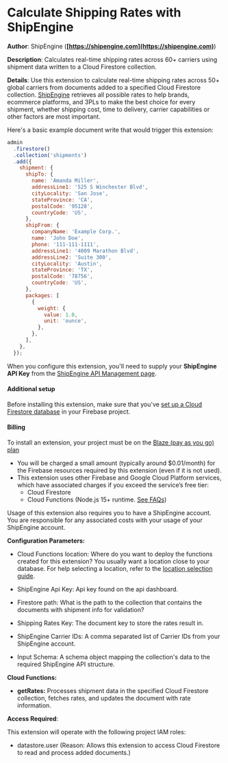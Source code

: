 # Calculate Shipping Rates with ShipEngine

**Author**: ShipEngine (**[https://shipengine.com](https://shipengine.com)**)

**Description**: Calculates real-time shipping rates across 60+ carriers using shipment data written to a Cloud Firestore collection.

**Details**: Use this extension to calculate real-time shipping rates across 50+ global carriers from documents added to a specified Cloud Firestore collection. [ShipEngine](https://www.shipengine.com/) retrieves all possible rates to help brands, ecommerce platforms, and 3PLs to make the best choice for every shipment, whether shipping cost, time to delivery, carrier capabilities or other factors are most important.

Here's a basic example document write that would trigger this extension:

```js
admin
  .firestore()
  .collection('shipments')
  .add({
    shipment: {
      shipTo: {
        name: 'Amanda Miller',
        addressLine1: '525 S Winchester Blvd',
        cityLocality: 'San Jose',
        stateProvince: 'CA',
        postalCode: '95128',
        countryCode: 'US',
      },
      shipFrom: {
        companyName: 'Example Corp.',
        name: 'John Doe',
        phone: '111-111-1111',
        addressLine1: '4009 Marathon Blvd',
        addressLine2: 'Suite 300',
        cityLocality: 'Austin',
        stateProvince: 'TX',
        postalCode: '78756',
        countryCode: 'US',
      },
      packages: [
        {
          weight: {
            value: 1.0,
            unit: 'ounce',
          },
        },
      ],
    },
  });
```

When you configure this extension, you'll need to supply your **ShipEngine API Key** from the [ShipEngine API Management page](https://app.shipengine.com/#/portal/apimanagement).

#### Additional setup

Before installing this extension, make sure that you've [set up a Cloud Firestore database](https://firebase.google.com/docs/firestore/quickstart) in your Firebase project.

#### Billing

To install an extension, your project must be on the [Blaze (pay as you go) plan](https://firebase.google.com/pricing)

- You will be charged a small amount (typically around $0.01/month) for the Firebase resources required by this extension (even if it is not used).
- This extension uses other Firebase and Google Cloud Platform services, which have associated charges if you exceed the service’s free tier:
  - Cloud Firestore
  - Cloud Functions (Node.js 15+ runtime. [See FAQs](https://firebase.google.com/support/faq#extensions-pricing))

Usage of this extension also requires you to have a ShipEngine account. You are responsible for any associated costs with your usage of your ShipEngine account.

**Configuration Parameters:**

- Cloud Functions location: Where do you want to deploy the functions created for this extension? You usually want a location close to your database. For help selecting a location, refer to the [location selection guide](https://firebase.google.com/docs/functions/locations).

- ShipEngine Api Key: Api key found on the api dashboard.

- Firestore path: What is the path to the collection that contains the documents with shipment info for validation?

- Shipping Rates Key: The document key to store the rates result in.

- ShipEngine Carrier IDs: A comma separated list of Carrier IDs from your ShipEngine account.

- Input Schema: A schema object mapping the collection's data to the required ShipEngine API structure.

**Cloud Functions:**

- **getRates:** Processes shipment data in the specified Cloud Firestore collection, fetches rates, and updates the document with rate information.

**Access Required**:

This extension will operate with the following project IAM roles:

- datastore.user (Reason: Allows this extension to access Cloud Firestore to read and process added documents.)
